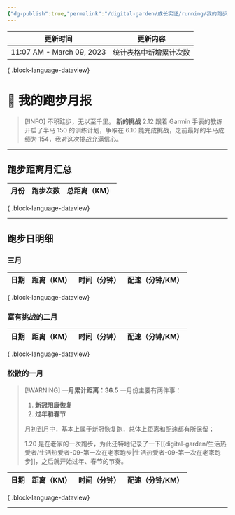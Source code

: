 ```yaml
---
{"dg-publish":true,"permalink":"/digital-garden/成长实证/running/我的跑步月报/"}
---
```



| 更新时间                      | 更新内容        |
| ------------------------- | ----------- |
| 11:07 AM - March 09, 2023 | 统计表格中新增累计次数 |

{ .block-language-dataview}

# 🏃 我的跑步月报

> [!INFO] 不积跬步，无以至千里。
> **新的挑战**
> 2.12 跟着 Garmin 手表的教练开启了半马 150 的训练计划，争取在 6.10 能完成挑战，之前最好的半马成绩为 154，我对这次挑战充满信心。

---

## 跑步距离月汇总

| 月份 | 跑步次数 | 总距离（KM） |
| -- | ---- | ------- |

{ .block-language-dataview}

---

## 跑步日明细

### 三月

| 日期 | 距离（KM） | 时间（分钟） | 配速（分钟/KM） |
| -- | ------ | ------ | --------- |

{ .block-language-dataview}

### 富有挑战的二月

| 日期 | 距离（KM） | 时间（分钟） | 配速（分钟/KM） |
| -- | ------ | ------ | --------- |

{ .block-language-dataview}

### 松散的一月

> [!WARNING] **一月累计距离：36.5**
> 一月份主要有两件事：
>
> 1. **新冠阳康恢复**
> 2. **过年和春节**
>
> 月初到月中，基本上属于新冠恢复跑，总体上距离和配速都有所保留；
>
> 1.20 是在老家的一次跑步，为此还特地记录了一下[[digital-garden/生活热爱者/生活热爱者-09-第一次在老家跑步\|生活热爱者-09-第一次在老家跑步]]，之后就开始过年、春节的节奏。

| 日期 | 距离（KM） | 时间（分钟） | 配速（分钟/KM） |
| -- | ------ | ------ | --------- |

{ .block-language-dataview}

---
